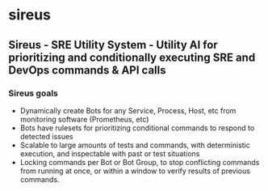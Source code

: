 # sireus
## Sireus - SRE Utility System - Utility AI for prioritizing and conditionally executing SRE and DevOps commands & API calls

### Sireus goals

- Dynamically create Bots for any Service, Process, Host, etc from monitoring software (Prometheus, etc)
- Bots have rulesets for prioritizing conditional commands to respond to detected issues
- Scalable to large amounts of tests and commands, with deterministic execution, and inspectable with past or test situations
- Locking commands per Bot or Bot Group, to stop conflicting commands from running at once, or within a window to verify results of previous commands.

